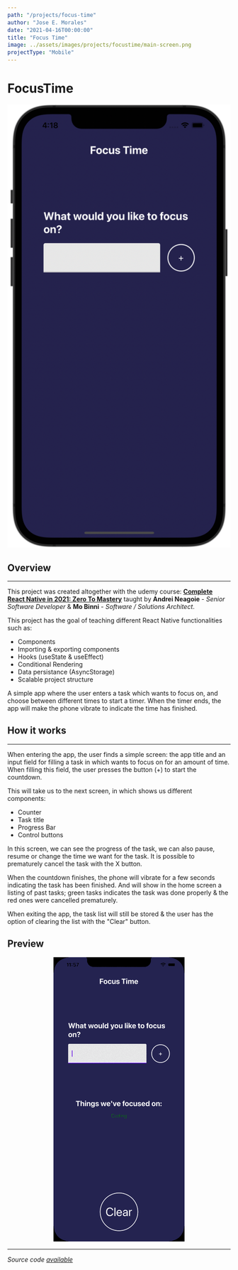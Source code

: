 ```yaml
---
path: "/projects/focus-time"
author: "Jose E. Morales"
date: "2021-04-16T00:00:00"
title: "Focus Time"
image: ../assets/images/projects/focustime/main-screen.png
projectType: "Mobile"
---
```


# FocusTime

<div>
  <img src="../assets/images/projects/focustime/main-screen.png">
</div>

## Overview

---

This project was created altogether with the udemy course: [**Complete React Native in 2021: Zero To Mastery**](https://www.udemy.com/course/complete-react-native-mobile-development-zero-to-mastery-with-hooks/) taught by **Andrei Neagoie** - _Senior Software Developer_ & **Mo Binni** - _Software / Solutions Architect_.

This project has the goal of teaching different React Native functionalities such as:

- Components
- Importing & exporting components
- Hooks (useState & useEffect)
- Conditional Rendering
- Data persistance (AsyncStorage)
- Scalable project structure

A simple app where the user enters a task which wants to focus on, and choose between different times to start a timer. When the timer ends, the app will make the phone vibrate to indicate the time has finished.

## How it works

---

When entering the app, the user finds a simple screen: the app title and an input field for filling a task in which wants to focus on for an amount of time. When filling this field, the user presses the button (+) to start the countdown.

This will take us to the next screen, in which shows us different components:

- Counter
- Task title
- Progress Bar
- Control buttons

In this screen, we can see the progress of the task, we can also pause, resume or change the time we want for the task. It is possible to prematurely cancel the task with the X button.

When the countdown finishes, the phone will vibrate for a few seconds indicating the task has been finished. And will show in the home screen a listing of past tasks; green tasks indicates the task was done properly & the red ones were cancelled prematurely.

When exiting the app, the task list will still be stored & the user has the option of clearing the list with the "Clear" button.

## Preview

<div align="center">
  <img src="../assets/images/projects/focustime/incomplete-task.gif">
</div>

---

_Source code [available](https://github.com/josemoralesdev/focustime.git)_
